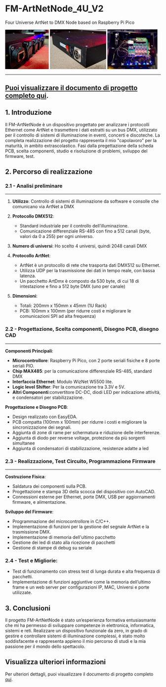 # FM-ArtNetNode_4U_V2
Four Universe ArtNet to DMX Node based on Raspberry Pi Pico

<img src="photos/Closed%201.jpg" alt="" style="width: 28%;">
<img src="photos/Closed%202.jpg" alt="" style="width: 36.2%;">
<img src="photos/Opened%201.png" alt="" style="width: 32%;">
<!--<img src="photos/PCB%20Completed.png" alt="" style="max-width: 24%;">-->

---
[Puoi visualizzare il documento di progetto completo qui](./FM-ArtNetNode.pdf).
--

## 1. Introduzione

Il FM-ArtNetNode è un dispositivo progettato per analizzare i protocolli Ethernet come ArtNet e trasmettere i dati estratti su un bus DMX, utilizzato per il controllo di sistemi di illuminazione in eventi, concerti e discoteche. 
La completa realizzazione del progetto rappresenta il mio "capolavoro" per la maturità, in ambito extrascolastico.
Fasi dalla pregettazione della scheda PCB, scelta componenti, studio e risoluzione di problemi, sviluppo del firmware, test.

## 2. Percorso di realizzazione

### 2.1 - Analisi preliminare
---
1. **Utilizzo**: Controllo di sistemi di illuminazione da software e consolle che comunicano via ArtNet a DMX

2. **Protocollo DMX512**:
   - Standard industriale per il controllo dell’illuminazione.
   - Comunicazione differenziale RS-485 con fino a 512 canali (byte, valori da 0 a 255) per ogni universo.

3. **Numero di universi**: Ho scelto 4 universi, quindi 2048 canali DMX

4. **Protocollo ArtNet**:
   - ArtNet è un protocollo di rete che trasporta dati DMX512 su Ethernet.
   - Utilizza UDP per la trasmissione dei dati in tempo reale, con bassa latenza.
   - Un pacchetto ArtDmx è composto da 530 byte, di cui 18 di intestazione e fino a 512 byte DMX (uno per canale)

5. **Dimensioni**: 
   - Totali: 200mm x 150mm x 45mm (1U Rack)
   - PCB: 100mm x 100mm (per ridurre costi e migliorare le comunicazioni SPI ad alta frequenza)

### 2.2 - Progettazione, Scelta componenti, Disegno PCB, disegno CAD
---
**Componenti Principali**:
   - **Microcontrollore**: Raspberry Pi Pico, con 2 porte seriali fisiche e 8 porte seriali PIO.
   - **Chip MAX485**: per la comunicazione differenziale RS-485, standard DMX
   - **Interfaccia Ethernet**: Modulo WizNet W5500 lite.
   - **Logic level Shifter**: Per la comunicazione tra 3.3V e 5V.
   - **Altri Componenti**:convertitore DC-DC, diodi LED per indicazione attività, e condensatori per stabilizzazione.

**Progettazione e Disegno PCB**:
   - Design realizzato con EasyEDA.
   - PCB compatta (100mm x 100mm) per ridurre i costi e migliorare la sincronizzazione dei segnali.
   - Aggiunta di zone di rame per schermatura e riduzione delle interferenze.
   - Aggiunta di diodo per reverse voltage, protezione da più sorgenti simultanee
   - Aggiunta di condensatori di stabilizzazione, resistenze adatte a led

### 2.3 - Realizzazione, Test Circuito, Programmazione Firmware
---

**Costruzione Fisica**:
   - Saldatura dei componenti sulla PCB.
   - Progettazione e stampa 3D della scocca del dispositivo con AutoCAD.
   - Connessioni esterne per Ethernet, porte DMX, USB per aggiornamenti firmware, e alimentazione.

**Sviluppo del Firmware**:
   - Programmazione del microcontrollore in C/C++.
   - Implementazione di funzioni per la gestione del segnale ArtNet e la trasmissione DMX.
   - Implementazione di memoria dell'ultimo pacchetto
   - Gestione dei led di stato alla ricezione di pacchetti
   - Gestione di stampe di debug su seriale

### 2.4 - Test e Migliorie:
   - Test di funzionamento con stress test di lunga durata e alta frequenza di pacchetti.
   - Implementazione di funzioni aggiuntive come la memoria dell’ultimo frame e un web server per configurazioni IP, MAC, Universi e porte utilizzate.

## 3. Conclusioni

Il progetto FM-ArtNetNode è stato un’esperienza formativa entusiasmante che mi ha permesso di sviluppare competenze in elettronica, informatica, sistemi e reti. Realizzare un dispositivo funzionale da zero, in grado di gestire e controllare sistemi di illuminazione complessi, è stato molto soddisfacente e rappresenta appieno il mio percorso di studi e la mia passione per il mondo dello spettacolo.


## Visualizza ulteriori informazioni

Per ulteriori dettagli, puoi visualizzare il documento di progetto completo [qui](./FM-ArtNetNode.pdf).

